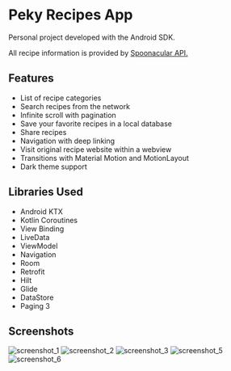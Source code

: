 # Peky Recipes App
Personal project developed with the Android SDK.

All recipe information is provided by [Spoonacular API.](https://spoonacular.com/food-api) 

## Features
- List of recipe categories
- Search recipes from the network
- Infinite scroll with pagination
- Save your favorite recipes in a local database
- Share recipes
- Navigation with deep linking
- Visit original recipe website within a webview
- Transitions with Material Motion and MotionLayout
- Dark theme support

## Libraries Used
- Android KTX
- Kotlin Coroutines
- View Binding
- LiveData
- ViewModel
- Navigation
- Room
- Retrofit
- Hilt
- Glide
- DataStore
- Paging 3
## Screenshots
![screenshot_1](https://user-images.githubusercontent.com/44779797/131190517-b3ddc760-f376-4a35-bbf4-f612503a3f35.jpg) ![screenshot_2](https://user-images.githubusercontent.com/44779797/131190548-ebd948ee-5127-42d9-ba05-ed12d71c9820.jpg) ![screenshot_3](https://user-images.githubusercontent.com/44779797/131190579-98e79e74-d385-4eed-8418-69fbd44e073b.jpg) ![screenshot_5](https://user-images.githubusercontent.com/44779797/131190598-12c1e44c-875c-4040-aeab-fbc13b557ee0.jpg) ![screenshot_6](https://user-images.githubusercontent.com/44779797/131190611-c62198c5-d211-4197-b9dd-bdb22efd6432.jpg)





